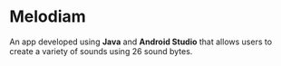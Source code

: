 # Melodiam
An app developed using **Java** and **Android Studio** that allows users to create a variety of sounds using 26 sound bytes.
